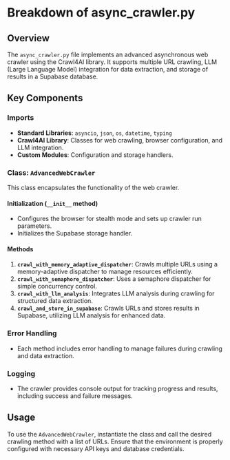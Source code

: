 # Breakdown of async_crawler.py

## Overview
The `async_crawler.py` file implements an advanced asynchronous web crawler using the Crawl4AI library. It supports multiple URL crawling, LLM (Large Language Model) integration for data extraction, and storage of results in a Supabase database.

## Key Components

### Imports
- **Standard Libraries**: `asyncio`, `json`, `os`, `datetime`, `typing`
- **Crawl4AI Library**: Classes for web crawling, browser configuration, and LLM integration.
- **Custom Modules**: Configuration and storage handlers.

### Class: `AdvancedWebCrawler`
This class encapsulates the functionality of the web crawler.

#### Initialization (`__init__` method)
- Configures the browser for stealth mode and sets up crawler run parameters.
- Initializes the Supabase storage handler.

#### Methods
1. **`crawl_with_memory_adaptive_dispatcher`**: Crawls multiple URLs using a memory-adaptive dispatcher to manage resources efficiently.
2. **`crawl_with_semaphore_dispatcher`**: Uses a semaphore dispatcher for simple concurrency control.
3. **`crawl_with_llm_analysis`**: Integrates LLM analysis during crawling for structured data extraction.
4. **`crawl_and_store_in_supabase`**: Crawls URLs and stores results in Supabase, utilizing LLM analysis for enhanced data.

### Error Handling
- Each method includes error handling to manage failures during crawling and data extraction.

### Logging
- The crawler provides console output for tracking progress and results, including success and failure messages.

## Usage
To use the `AdvancedWebCrawler`, instantiate the class and call the desired crawling method with a list of URLs. Ensure that the environment is properly configured with necessary API keys and database credentials.